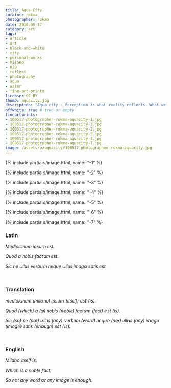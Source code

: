 ```yaml
---
title: Aqua City
curator: rokma
photographer: rokma
date: 2010-05-17
category: art
tags:
- article
- art
- black-and-white
- city
- personal-works
- Milano
- H2O
- reflect
- photography
- aqua
- water
- fine-art-prints
license: CC_BY
thumb: aquacity.jpg
description: "Aqua city - Perception is what reality reflects. What we know about the world has come to us bouncing his way into our senses."
offwhite: true # true or empty
fineartprints:
- 100517-photographer-rokma-aquacity-1.jpg
- 100517-photographer-rokma-aquacity-3.jpg
- 100517-photographer-rokma-aquacity-2.jpg
- 100517-photographer-rokma-aquacity-5.jpg
- 100517-photographer-rokma-aquacity-4.jpg
- 100517-photographer-rokma-aquacity-7.jpg
image: /assets/p/aquacity/100517-photographer-rokma-aquacity.jpg
---
```


{% include partials/image.html, name: "-1" %}

{% include partials/image.html, name: "-2" %}

{% include partials/image.html, name: "-3" %}

{% include partials/image.html, name: "-4" %}

{% include partials/image.html, name: "-5" %}

{% include partials/image.html, name: "-6" %}

{% include partials/image.html, name: "-7" %}



### Latin

_Mediolanum ipsum est._

_Quod a nobis factum est._

_Sic ne ullus verbum neque ullus imago satis est._

<br>

### Translation

_mediolanum (milano) ipsum (itself) est (is)._

_Quod (which) a (a) nobis (noble) factum (fact) est (is)._

_Sic (so) ne (not) ullus (any) verbum (word) neque (nor) ullus (any) imago (image)  satis (enough) est (is)._

<br>

### English

_Milano itself is._

_Which is a noble fact._

_So not any word or any image is enough._

